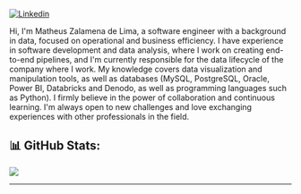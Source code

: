 [![Linkedin](https://img.shields.io/badge/-LINKEDIN-blue?style=for-the-badge&logo=Linkedin&logoColor=white)](https://www.linkedin.com/in/matheus-zalamena)

Hi, I'm Matheus Zalamena de Lima, a software engineer with a background in data, focused on operational and business efficiency. I have experience in software development and data analysis, where I work on creating end-to-end pipelines, and I'm currently responsible for the data lifecycle of the company where I work. My knowledge covers data visualization and manipulation tools, as well as databases (MySQL, PostgreSQL, Oracle, Power BI, Databricks and Denodo, as well as programming languages such as Python). I firmly believe in the power of collaboration and continuous learning. I'm always open to new challenges and love exchanging experiences with other professionals in the field.

 </p>
 
## 📊 GitHub Stats:
![](https://github-readme-stats.vercel.app/api/top-langs/?username=Matheuszl&theme=dark&hide_border=true&include_all_commits=false&count_private=false&layout=compact)

***



